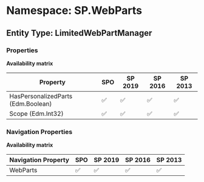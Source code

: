 # Namespace: SP.WebParts

## Entity Type: LimitedWebPartManager

### Properties

**Availability matrix**

Property | SPO | SP 2019 | SP 2016 | SP 2013
----------|-----|---------|---------|--------
HasPersonalizedParts (Edm.Boolean) | ✅ | ✅ | ✅ | ✅
Scope (Edm.Int32) | ✅ | ✅ | ✅ | ✅

### Navigation Properties

**Availability matrix**

Navigation Property | SPO | SP 2019 | SP 2016 | SP 2013
----------|-----|---------|---------|--------
WebParts | ✅ | ✅ | ✅ | ✅
